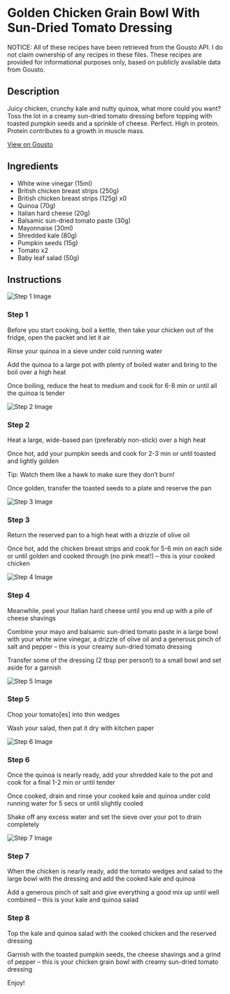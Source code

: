 # Golden Chicken Grain Bowl With Sun-Dried Tomato Dressing

NOTICE: All of these recipes have been retrieved from the Gousto API. I do not claim ownership of any recipes in these files. These recipes are provided for informational purposes only, based on publicly available data from Gousto.

## Description

Juicy chicken, crunchy kale and nutty quinoa, what more could you want? Toss the lot in a creamy sun-dried tomato dressing before topping with toasted pumpkin seeds and a sprinkle of cheese. Perfect. High in protein. Protein contributes to a growth in muscle mass.

[View on Gousto](https://www.gousto.co.uk/recipes/cookbook/hp-golden-chicken-grain-bowl-with-creamy-sundried-tomato-dressing)

## Ingredients

- White wine vinegar (15ml)
- British chicken breast strips (250g)
- British chicken breast strips (125g) x0
- Quinoa (70g)
- Italian hard cheese (20g)
- Balsamic sun-dried tomato paste (30g)
- Mayonnaise (30ml)
- Shredded kale (80g)
- Pumpkin seeds (15g)
- Tomato x2
- Baby leaf salad (50g)

## Instructions

![Step 1 Image](https://production-media.gousto.co.uk/cms/recipe-step-image/step-1-1727084215790-x200.jpg)

### Step 1

Before you start cooking, boil a kettle, then take your chicken out of the fridge, open the packet and let it air

Rinse your quinoa in a sieve under cold running water

Add the quinoa to a large pot with plenty of boiled water and bring to the boil over a high heat

Once boiling, reduce the heat to medium and cook for 6-8 min or until all the quinoa is tender

![Step 2 Image](https://production-media.gousto.co.uk/cms/recipe-step-image/step-2-1727084231389-x200.jpg)

### Step 2

Heat a large, wide-based pan (preferably non-stick) over a high heat

Once hot, add your pumpkin seeds and cook for 2-3 min or until toasted and lightly golden

Tip: Watch them like a hawk to make sure they don’t burn!

Once golden, transfer the toasted seeds to a plate and reserve the pan

![Step 3 Image](https://production-media.gousto.co.uk/cms/recipe-step-image/step-3-1727084241930-x200.jpg)

### Step 3

Return the reserved pan to a high heat with a drizzle of olive oil

Once hot, add the chicken breast strips and cook for 5-6 min on each side or until golden and cooked through (no pink meat!) – this is your cooked chicken

![Step 4 Image](https://production-media.gousto.co.uk/cms/recipe-step-image/step-4-1727084254683-x200.jpg)

### Step 4

Meanwhile, peel your Italian hard cheese until you end up with a pile of cheese shavings

Combine your mayo and balsamic sun-dried tomato paste in a large bowl with your white wine vinegar, a drizzle of olive oil and a generous pinch of salt and pepper – this is your creamy sun-dried tomato dressing

Transfer some of the dressing (2 tbsp per person!) to a small bowl and set aside for a garnish

![Step 5 Image](https://production-media.gousto.co.uk/cms/recipe-step-image/step-5-1727084268951-x200.jpg)

### Step 5

Chop your tomato[es] into thin wedges

Wash your salad, then pat it dry with kitchen paper

![Step 6 Image](https://production-media.gousto.co.uk/cms/recipe-step-image/step-6-1727084282415-x200.jpg)

### Step 6

Once the quinoa is nearly ready, add your shredded kale to the pot and cook for a final 1-2 min or until tender

Once cooked, drain and rinse your cooked kale and quinoa under cold running water for 5 secs or until slightly cooled

Shake off any excess water and set the sieve over your pot to drain completely

![Step 7 Image](https://production-media.gousto.co.uk/cms/recipe-step-image/step-7-1727084294467-x200.jpg)

### Step 7

When the chicken is nearly ready, add the tomato wedges and salad to the large bowl with the dressing and add the cooked kale and quinoa

Add a generous pinch of salt and give everything a good mix up until well combined – this is your kale and quinoa salad

### Step 8

Top the kale and quinoa salad with the cooked chicken and the reserved dressing

Garnish with the toasted pumpkin seeds, the cheese shavings and a grind of pepper – this is your chicken grain bowl with creamy sun-dried tomato dressing

Enjoy!

